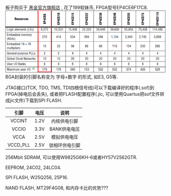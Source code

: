 板子购买于 [黑金官方旗舰店](/黑金官方旗舰店) , 花了199软妹币, FPGA型号EP4CE6F17C8.![](/assets/ep4ce6.png)BGA封装的引脚名称变为 字母+数字 的形式, 如E3, G5等.

JTAG接口\(TCK, TDO, TMS, TDI四根信号线\)可以下载编译好的程序\(.sof\)到FPGA\(掉电后会丢失\), 或者把FLASH配置程序\(.jic, 可以使用Quartus把sof文件转成jic文件\)下载到SPI FLASH.

| 引脚 | 电压 | 说明 |
| :---: | :---: | :---: |
| VCCINT | 1.2V | 内核供电引脚 |
| VCCIO | 3.3V | BANK供电电压 |
| VCCA | 2.5V | 模拟供电电压 |
| VCCD\_PLL | 2.5V | 锁相环供电引脚 |

256Mbit SDRAM, 可以使用W9825G6KH-6或者HY57V2562GTR.

EEPROM, 24C02, 24LC04.

SPI FLASH, W25Q256, 25P16.

NAND FLASH, MT29F4G08, 和内存卡比的优势???





